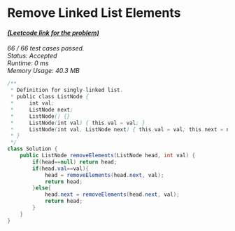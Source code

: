 # **Remove Linked List Elements**

#### [_(Leetcode link for the problem)_](https://leetcode.com/problems/remove-linked-list-elements/)

_66 / 66 test cases passed.  
Status: Accepted  
Runtime: 0 ms  
Memory Usage: 40.3 MB_

```java
/**
 * Definition for singly-linked list.
 * public class ListNode {
 *     int val;
 *     ListNode next;
 *     ListNode() {}
 *     ListNode(int val) { this.val = val; }
 *     ListNode(int val, ListNode next) { this.val = val; this.next = next; }
 * }
 */
class Solution {
    public ListNode removeElements(ListNode head, int val) {
        if(head==null) return head;
        if(head.val==val){
            head = removeElements(head.next, val);
            return head;
        }else{
            head.next = removeElements(head.next, val);
            return head;
        }
    }
}
```
